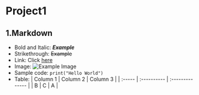 # Project1 #
## 1.Markdown
- Bold and Italic: **_Example_**
- Strikethrough: ~~Example~~
- Link: Click [here](https://ctt.hust.edu.vn/)
- Image: ![Example Image](https://ctt.hust.edu.vn/)
- Sample code: `print("Hello World")`
- Table: | Column 1 | Column 2 | Column 3 | 
         | :----- | :---------- | :-------------- | 
         | B      | C           | A               | 

